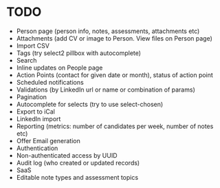 # TODO

* Person page (person info, notes, assessments, attachments etc)
* Attachments (add CV or image to Person. View files on Person page)
* Import CSV
* Tags (try select2 pillbox with autocomplete)
* Search
* Inline updates on People page
* Action Points (contact for given date or month), status of action point
* Scheduled notifications
* Validations (by LinkedIn url or name or combination of params)
* Pagination
* Autocomplete for selects (try to use select-chosen)
* Export to iCal
* LinkedIn import
* Reporting (metrics: number of candidates per week, number of notes etc)
* Offer Email generation
* Authentication
* Non-authenticated access by UUID
* Audit log (who created or updated records)
* SaaS
* Editable note types and assessment topics